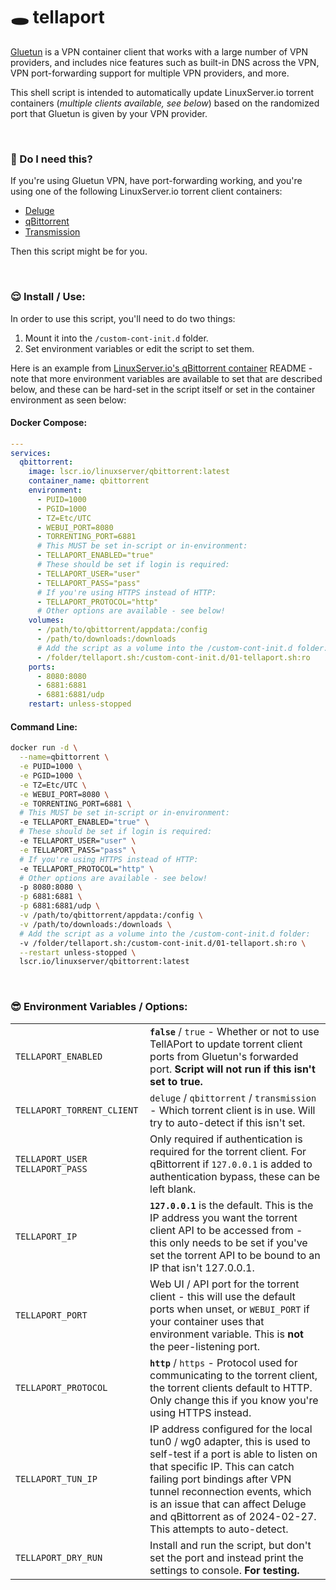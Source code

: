 # 🕳️ tellaport

[Gluetun](https://github.com/qdm12/gluetun) is a VPN container client that works with a large number of VPN providers, and includes nice features such as built-in DNS across the VPN, VPN port-forwarding support for multiple VPN providers, and more.

This shell script is intended to automatically update LinuxServer.io torrent containers (_multiple clients available, see below_) based on the randomized port that Gluetun is given by your VPN provider.

&nbsp;

### 🤔 Do I need this?

If you're using Gluetun VPN, have port-forwarding working, and you're using one of the following LinuxServer.io torrent client containers:

* [Deluge](https://github.com/linuxserver/docker-deluge)
* [qBittorrent](https://github.com/linuxserver/docker-qbittorrent)
* [Transmission](https://github.com/linuxserver/docker-transmission)

Then this script might be for you.

&nbsp;

### 😌 Install / Use:

In order to use this script, you'll need to do two things:

1. Mount it into the `/custom-cont-init.d` folder.
2. Set environment variables or edit the script to set them.

Here is an example from [LinuxServer.io's qBittorrent container](https://github.com/linuxserver/docker-qbittorrent) README - note that more environment variables are available to set that are described below, and these can be hard-set in the script itself or set in the container environment as seen below:

#### Docker Compose:
```yaml
---
services:
  qbittorrent:
    image: lscr.io/linuxserver/qbittorrent:latest
    container_name: qbittorrent
    environment:
      - PUID=1000
      - PGID=1000
      - TZ=Etc/UTC
      - WEBUI_PORT=8080
      - TORRENTING_PORT=6881
      # This MUST be set in-script or in-environment:
      - TELLAPORT_ENABLED="true"
      # These should be set if login is required:
      - TELLAPORT_USER="user"
      - TELLAPORT_PASS="pass"
      # If you're using HTTPS instead of HTTP:
      - TELLAPORT_PROTOCOL="http"
      # Other options are available - see below!
    volumes:
      - /path/to/qbittorrent/appdata:/config
      - /path/to/downloads:/downloads
      # Add the script as a volume into the /custom-cont-init.d folder:
      - /folder/tellaport.sh:/custom-cont-init.d/01-tellaport.sh:ro
    ports:
      - 8080:8080
      - 6881:6881
      - 6881:6881/udp
    restart: unless-stopped
```

#### Command Line:
```bash
docker run -d \
  --name=qbittorrent \
  -e PUID=1000 \
  -e PGID=1000 \
  -e TZ=Etc/UTC \
  -e WEBUI_PORT=8080 \
  -e TORRENTING_PORT=6881 \
  # This MUST be set in-script or in-environment:
  -e TELLAPORT_ENABLED="true" \
  # These should be set if login is required:
  -e TELLAPORT_USER="user" \
  -e TELLAPORT_PASS="pass" \
  # If you're using HTTPS instead of HTTP:
  -e TELLAPORT_PROTOCOL="http" \
  # Other options are available - see below!
  -p 8080:8080 \
  -p 6881:6881 \
  -p 6881:6881/udp \
  -v /path/to/qbittorrent/appdata:/config \
  -v /path/to/downloads:/downloads \
  # Add the script as a volume into the /custom-cont-init.d folder:
  -v /folder/tellaport.sh:/custom-cont-init.d/01-tellaport.sh:ro \
  --restart unless-stopped \
  lscr.io/linuxserver/qbittorrent:latest
```
&nbsp;

### 😎 Environment Variables / Options:
|||
|---|---|
|`TELLAPORT_ENABLED`|**`false`** / `true` - Whether or not to use TellAPort to update torrent client ports from Gluetun's forwarded port. **Script will not run if this isn't set to true.**|
|`TELLAPORT_TORRENT_CLIENT`|`deluge` / `qbittorrent` / `transmission` - Which torrent client is in use. Will try to auto-detect if this isn't set.|
|`TELLAPORT_USER` `TELLAPORT_PASS`|Only required if authentication is required for the torrent client. For qBittorrent if `127.0.0.1` is added to authentication bypass, these can be left blank.|
|`TELLAPORT_IP`| **`127.0.0.1`** is the default. This is the IP address you want the torrent client API to be accessed from - this only needs to be set if you've set the torrent API to be bound to an IP that isn't 127.0.0.1.|
|`TELLAPORT_PORT`| Web UI / API port for the torrent client - this will use the default ports when unset, or `WEBUI_PORT` if your container uses that environment variable. This is **not** the peer-listening port.|
|`TELLAPORT_PROTOCOL`|**`http`** / `https` - Protocol used for communicating to the torrent client, the torrent clients default to HTTP. Only change this if you know you're using HTTPS instead.|
|`TELLAPORT_TUN_IP`|IP address configured for the local tun0 / wg0 adapter, this is used to self-test if a port is able to listen on that specific IP. This can catch failing port bindings after VPN tunnel reconnection events, which is an issue that can affect Deluge and qBittorrent as of 2024-02-27. This attempts to auto-detect.|
|`TELLAPORT_DRY_RUN`|Install and run the script, but don't set the port and instead print the settings to console. **For testing.**|